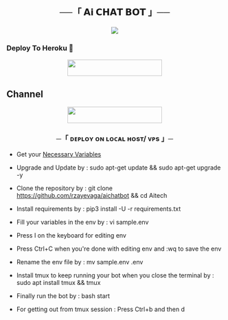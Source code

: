 <h2 align="center">
         ──「 𝗔𝗶 𝗖𝗛𝗔𝗧 𝗕𝗢𝗧 」──



<p align="center">

<img
src="https://graph.org/file/ff8fa5df03aecffd1b010.jpg">
</p>



### Deploy To Heroku 🚀

<p align="center"><a href="https://dashboard.heroku.com/new?template=https://github.com/rzayevaga/aitchatbot"> <img src="https://img.shields.io/badge/Deploy%20To%20Heroku-black?style=for-the-badge&logo=heroku" width="220" height="38.45"/></a></p>

 
## Channel

<p align="center"><a href="https://t.me/aitbots"> <img src="https://img.shields.io/badge/Support%20Channel-black?style=for-the-badge&logo=Telegram" width="220" height="38.5"/></a></p> 




<h3 align="center">
    ─「 ᴅᴇᴩʟᴏʏ ᴏɴ ʟᴏᴄᴀʟ ʜᴏsᴛ/ ᴠᴘs 」─
</h3>

- Get your [Necessary Variables](https://github.com/rzayevaga/aichatbot/blob/main/sample.env)

- Upgrade and Update by : sudo apt-get update && sudo apt-get upgrade -y
- Clone the repository by : git clone https://github.com/rzayevaga/aichatbot && cd Aitech
- Install requirements by : pip3 install -U -r requirements.txt
- Fill your variables in the env by : vi sample.env
- Press I on the keyboard for editing env
- Press Ctrl+C when you're done with editing env and :wq to save the env
- Rename the env file by : mv sample.env .env
- Install tmux to keep running your bot when you close the terminal by : sudo apt install tmux && tmux
- Finally run the bot by : bash start
- For getting out from tmux session : Press Ctrl+b and then d
